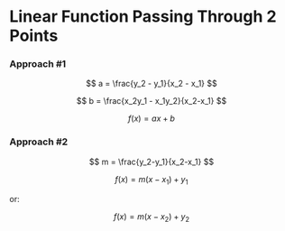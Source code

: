 # Linear Function Passing Through 2 Points

### Approach #1

$$
a = \frac{y_2 - y_1}{x_2 - x_1}
$$

$$
b = \frac{x_2y_1 - x_1y_2}{x_2-x_1}
$$

$$
f(x) = ax + b
$$

### Approach #2

$$
m = \frac{y_2-y_1}{x_2-x_1}
$$

$$
f(x) = m(x - x_1) + y_1
$$

or:

$$
f(x) = m(x - x_2) + y_2
$$